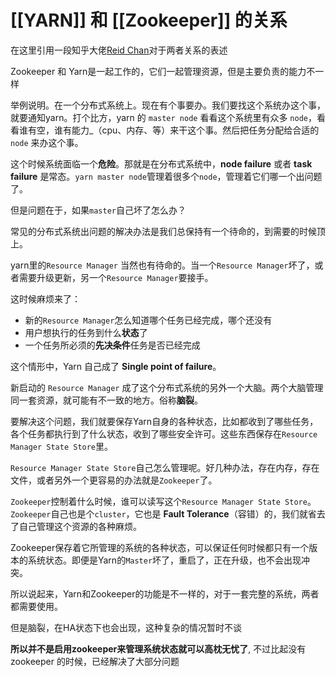# [[YARN]] 和 [[Zookeeper]] 的关系


在这里引用一段知乎大佬[Reid Chan](https://www.zhihu.com/people/reidchan)对于两者关系的表述

Zookeeper 和 Yarn是一起工作的，它们一起管理资源，但是主要负责的能力不一样

举例说明。在一个分布式系统上。现在有个事要办。我们要找这个系统办这个事，就要通知yarn。打个比方，yarn 的 `master node` 看看这个系统里有众多 `node`，看看谁有空，谁有能力_（cpu、内存、等）来干这个事。然后把任务分配给合适的 `node` 来办这个事。

这个时候系统面临一个**危险**。那就是在分布式系统中，**node failure** 或者 **task failure** 是常态。`yarn master node`管理着很多个`node`，管理着它们哪一个出问题了。

但是问题在于，如果`master`自己坏了怎么办？

常见的分布式系统出问题的解决办法是我们总保持有一个待命的，到需要的时候顶上。

yarn里的`Resource Manager` 当然也有待命的。当一个`Resource Manager`坏了，或者需要升级更新，另一个`Resource Manager`要接手。

这时候麻烦来了：

-   新的`Resource Manager`怎么知道哪个任务已经完成，哪个还没有
-   用户想执行的任务到什么**状态**了
-   一个任务所必须的**先决条件**任务是否已经完成

这个情形中，Yarn 自己成了 **Single point of failure**。

新启动的 `Resource Manager` 成了这个分布式系统的另外一个大脑。两个大脑管理同一套资源，就可能有不一致的地方。俗称**脑裂**。

要解决这个问题，我们就要保存Yarn自身的各种状态，比如都收到了哪些任务，各个任务都执行到了什么状态，收到了哪些安全许可。这些东西保存在`Resource Manager State Store`里。

`Resource Manager State Store`自己怎么管理呢。好几种办法，存在内存，存在文件，或者另外一个更容易的办法就是`Zookeeper`了。

`Zookeeper`控制着什么时候，谁可以读写这个`Resource Manager State Store`。`Zookeeper`自己也是个`cluster`，它也是 **Fault Tolerance**（容错）的，我们就省去了自己管理这个资源的各种麻烦。

Zookeeper保存着它所管理的系统的各种状态，可以保证任何时候都只有一个版本的系统状态。即便是Yarn的`Master`坏了，重启了，正在升级，也不会出现冲突。

所以说起来，Yarn和Zookeeper的功能是不一样的，对于一套完整的系统，两者都需要使用。

但是脑裂，在HA状态下也会出现，这种复杂的情况暂时不谈

**所以并不是启用zookeeper来管理系统状态就可以高枕无忧了**, 不过比起没有 zookeeper 的时候，已经解决了大部分问题